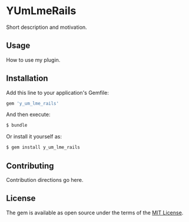 # YUmLmeRails
Short description and motivation.

## Usage
How to use my plugin.

## Installation
Add this line to your application's Gemfile:

```ruby
gem 'y_um_lme_rails'
```

And then execute:
```bash
$ bundle
```

Or install it yourself as:
```bash
$ gem install y_um_lme_rails
```

## Contributing
Contribution directions go here.

## License
The gem is available as open source under the terms of the [MIT License](https://opensource.org/licenses/MIT).
